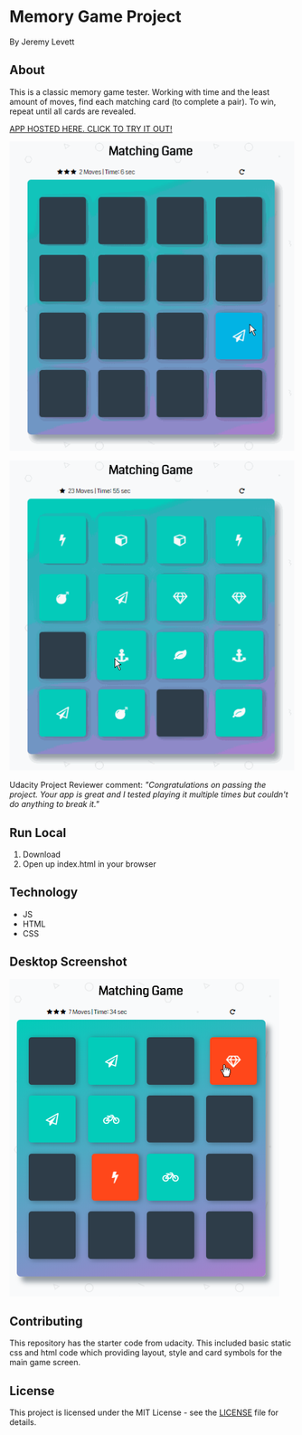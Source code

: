 # Memory Game Project
By Jeremy Levett

## About
This is a classic memory game tester. 
Working with time and the least amount of moves, find each matching card (to complete a pair).
To win, repeat until all cards are revealed.

[APP HOSTED HERE. CLICK TO TRY IT OUT!](https://jlevett.github.io/Memory-Game-Project/ "Live App Hosted Here")


![Gif](https://github.com/Jlevett/Memory-Game-Project/blob/master/memorygame%20normal.gif)

![Gif](https://github.com/Jlevett/Memory-Game-Project/blob/master/memory%20game%20win.gif)

Udacity Project Reviewer comment:
_"Congratulations on passing the project. Your app is great and I tested playing it multiple times but couldn't do anything to break it."_


## Run Local
1. Download
2. Open up index.html in your browser

## Technology
* JS
* HTML
* CSS

## Desktop Screenshot
![Image of App Desktop](https://github.com/Jlevett/Memory-Game-Project/blob/master/memory%20game.png)

## Contributing
This repository has the starter code from udacity.
This included basic static css and html code which providing layout, style and card symbols for the main game screen.

## License
This project is licensed under the MIT License - see the [LICENSE](https://github.com/Jlevett/Memory-Game-Project/blob/master/LICENSE) file for details.

